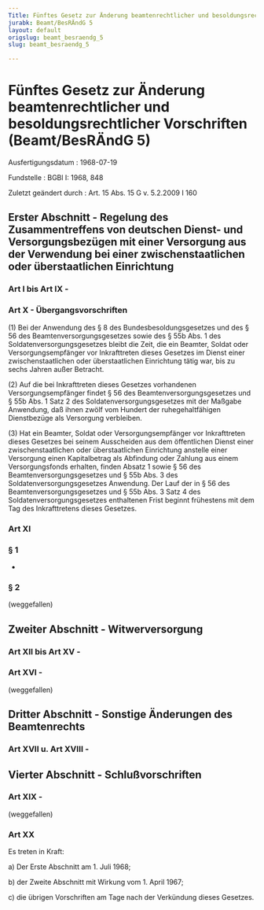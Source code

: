 ```yaml
---
Title: Fünftes Gesetz zur Änderung beamtenrechtlicher und besoldungsrechtlicher Vorschriften
jurabk: Beamt/BesRÄndG 5
layout: default
origslug: beamt_besraendg_5
slug: beamt_besraendg_5

---
```


# Fünftes Gesetz zur Änderung beamtenrechtlicher und besoldungsrechtlicher Vorschriften (Beamt/BesRÄndG 5)

Ausfertigungsdatum
:   1968-07-19

Fundstelle
:   BGBl I: 1968, 848

Zuletzt geändert durch
:   Art. 15 Abs. 15 G v. 5.2.2009 I 160


## Erster Abschnitt - Regelung des Zusammentreffens von deutschen Dienst- und Versorgungsbezügen mit einer Versorgung aus der Verwendung bei einer zwischenstaatlichen oder überstaatlichen Einrichtung



### Art I bis Art IX - 



### Art X - Übergangsvorschriften

(1) Bei der Anwendung des § 8 des Bundesbesoldungsgesetzes und des §
56 des Beamtenversorgungsgesetzes sowie des § 55b Abs. 1 des
Soldatenversorgungsgesetzes bleibt die Zeit, die ein Beamter, Soldat
oder Versorgungsempfänger vor Inkrafttreten dieses Gesetzes im Dienst
einer zwischenstaatlichen oder überstaatlichen Einrichtung tätig war,
bis zu sechs Jahren außer Betracht.

(2) Auf die bei Inkrafttreten dieses Gesetzes vorhandenen
Versorgungsempfänger findet § 56 des Beamtenversorgungsgesetzes und §
55b Abs. 1 Satz 2 des Soldatenversorgungsgesetzes mit der Maßgabe
Anwendung, daß ihnen zwölf vom Hundert der ruhegehaltfähigen
Dienstbezüge als Versorgung verbleiben.

(3) Hat ein Beamter, Soldat oder Versorgungsempfänger vor
Inkrafttreten dieses Gesetzes bei seinem Ausscheiden aus dem
öffentlichen Dienst einer zwischenstaatlichen oder überstaatlichen
Einrichtung anstelle einer Versorgung einen Kapitalbetrag als
Abfindung oder Zahlung aus einem Versorgungsfonds erhalten, finden
Absatz 1 sowie § 56 des Beamtenversorgungsgesetzes und § 55b Abs. 3
des Soldatenversorgungsgesetzes Anwendung. Der Lauf der in § 56 des
Beamtenversorgungsgesetzes und § 55b Abs. 3 Satz 4 des
Soldatenversorgungsgesetzes enthaltenen Frist beginnt frühestens mit
dem Tag des Inkrafttretens dieses Gesetzes.


### Art XI



### § 1

-


### § 2

(weggefallen)


## Zweiter Abschnitt - Witwerversorgung



### Art XII bis Art XV - 



### Art XVI - 

(weggefallen)


## Dritter Abschnitt - Sonstige Änderungen des Beamtenrechts



### Art XVII u. Art XVIII - 



## Vierter Abschnitt - Schlußvorschriften



### Art XIX - 

(weggefallen)


### Art XX

Es treten in Kraft:

a)  Der Erste Abschnitt am 1. Juli 1968;


b)  der Zweite Abschnitt mit Wirkung vom 1. April 1967;


c)  die übrigen Vorschriften am Tage nach der Verkündung dieses Gesetzes.




